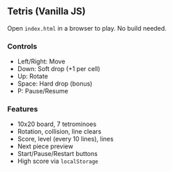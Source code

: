## Tetris (Vanilla JS)

Open `index.html` in a browser to play. No build needed.

### Controls

- Left/Right: Move
- Down: Soft drop (+1 per cell)
- Up: Rotate
- Space: Hard drop (bonus)
- P: Pause/Resume

### Features

- 10x20 board, 7 tetrominoes
- Rotation, collision, line clears
- Score, level (every 10 lines), lines
- Next piece preview
- Start/Pause/Restart buttons
- High score via `localStorage`


